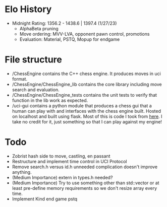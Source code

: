 # Elo History
- Midnight Rating: 1356.2 - 1438.6 | 1397.4 (1/27/23)
  - AlphaBeta pruning
  - Move ordering: MVV-LVA, opponent pawn control, promotions
  - Evaluation: Material, PSTQ, Mopup for endgame

# File structure

- /ChessEngine contains the C++ chess engine. It produces moves in uci format.
- /ChessEngine/ChessEngine_lib contains the core library including move search and evaluation.
- /ChessEngine/ChessEngine_tests contains the unit tests to verify that function in the lib work as expected. 
- /uci-gui contains a python module that produces a chess gui that a human can play with and interfaces with the chess engine built. Hosted on localhost and built using flask. Most of this is code I took from [here](https://github.com/maksimKorzh/uci-gui). I take no credit for it, just something so that I can play against my engine!

# Todo 

- Zobrist hash side to move, castling, en passant
- Restructure and implement time control in UCI Protocol
- Remove search.h versus id.h unneeded complication doesn't improve anything.
- (Medium Importance) extern in types.h needed?
- (Medium Importance) Try to use something other than std::vector or at least pre-define memory requirements so we don't resize array every time.
- Implement Kind end game pstq
